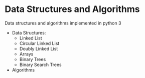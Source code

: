 # Data Structures and Algorithms
Data structures and algorithms implemented in python 3
* Data Structures:
    - Linked List
    - Circular Linked List
    - Doubly Linked List
    - Arrays
    - Binary Trees
    - Binary Search Trees
* Algorithms
